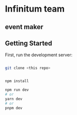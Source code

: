# Infinitum team

## event maker

## Getting Started

First, run the development server:

```bash

git clone <this repo>

```

```bash

npm install

```


```bash
npm run dev
# or
yarn dev
# or
pnpm dev

```
